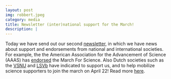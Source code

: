 ```yaml
---
layout: post
img: robbert.jpeg
category: media
title: Newsletter (inter)national support for the March!
description: |
---
```

  Today we have send out our second [newsletter](http://us15.campaign-archive2.com/?u=6f5ee361725aee04f2478e8f7&id=a0637d260e), in which we have news about support and endorsements from national and international societies. For example, the the American Association for the Advancement of Science (AAAS) has [endorsed](https://www.aaas.org/news/aaas-and-march-science-partner-uphold-science) the March For Science. Also Dutch societies such as the [VSNU](http://www.vsnu.nl/) and [LSVb](https://lsvb.nl/nl/) have indicated to support us, and to help mobilize science supporters to join the march on April 22! Read more [here](http://us15.campaign-archive2.com/?u=6f5ee361725aee04f2478e8f7&id=a0637d260e).
